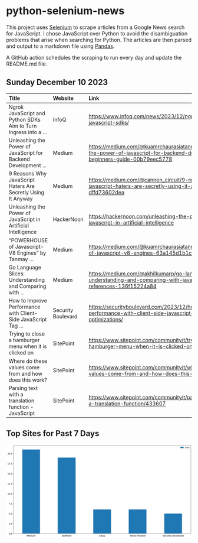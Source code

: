 # python-selenium-news

This project uses [Selenium](https://www.seleniumhq.org/) to scrape articles from a Google News search for JavaScript.
I chose JavaScript over Python to avoid the disambiguation problems that arise when searching for Python.
The articles are then parsed and output to a markdown file using [Pandas](https://pandas.pydata.org/).

A GitHub action schedules the scraping to run every day and update the README.md file.

## Sunday December 10 2023


| Title                                                           | Website            | Link                                                                                                                               |
|:----------------------------------------------------------------|:-------------------|:-----------------------------------------------------------------------------------------------------------------------------------|
| Ngrok JavaScript and Python SDKs Aim to Turn Ingress into a ... | InfoQ              | https://www.infoq.com/news/2023/12/ngrok-python-javascript-sdks/                                                                   |
| Unleashing the Power of JavaScript for Backend Development ...  | Medium             | https://medium.com/@kuamrchaurasiatanmay/unleashing-the-power-of-javascript-for-backend-development-a-beginners-guide-00b79eec5778 |
| 9 Reasons Why JavaScript Haters Are Secretly Using It Anyway    | Medium             | https://medium.com/@cannon_circuit/9-reasons-why-javascript-haters-are-secretly-using-it-anyway-dffd73602dea                       |
| Unleashing the Power of JavaScript in Artificial Intelligence   | HackerNoon         | https://hackernoon.com/unleashing-the-power-of-javascript-in-artificial-intelligence                                               |
| “POWERHOUSE of Javascript-V8 Engines”  by Tanmay ...            | Medium             | https://medium.com/@kuamrchaurasiatanmay/powerhouse-of-javascript-v8-engines-63a145d1b1c2                                          |
| Go Language Slices: Understanding and Comparing with ...        | Medium             | https://medium.com/@akhilkumarp/go-language-slices-understanding-and-comparing-with-javascript-references-136f15224a84             |
| How to Improve Performance with Client-Side JavaScript Tag ...  | Security Boulevard | https://securityboulevard.com/2023/12/how-to-improve-performance-with-client-side-javascript-tag-optimizations/                    |
| Trying to close a hamburger menu when it is clicked on          | SitePoint          | https://www.sitepoint.com/community/t/trying-to-close-a-hamburger-menu-when-it-is-clicked-on/433392                                |
| Where do these values come from and how does this work?         | SitePoint          | https://www.sitepoint.com/community/t/where-do-these-values-come-from-and-how-does-this-work/433074                                |
| Parsing text with a translation function - JavaScript           | SitePoint          | https://www.sitepoint.com/community/t/parsing-text-with-a-translation-function/433607                                              |
## Top Sites for Past 7 Days

![Graph of Top Sites](https://raw.githubusercontent.com/dan-mba/python-selenium-news/main/last-week.png)
